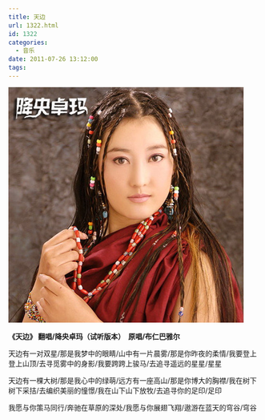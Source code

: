 ```yaml
---
title: 天边
url: 1322.html
id: 1322
categories:
  - 音乐
date: 2011-07-26 13:12:00
tags:
---
```


![](/images/attachments/month_1107/l2011726131057.jpg)  

**《天边》 翻唱/降央卓玛（试听版本）  原唱/布仁巴雅尔**

  
天边有一对双星/那是我梦中的眼睛/山中有一片晨雾/那是你昨夜的柔情/我要登上登上山顶/去寻觅雾中的身影/我要跨跨上骏马/去追寻遥远的星星/星星  
  
天边有一棵大树/那是我心中的绿萌/远方有一座高山/那是你博大的胸襟/我在树下树下采拮/去编织美丽的憧憬/我在山下山下放牧/去追寻你的足印/足印  
  
我愿与你策马同行/奔驰在草原的深处/我愿与你展翅飞翔/遨游在蓝天的穹谷/穹谷